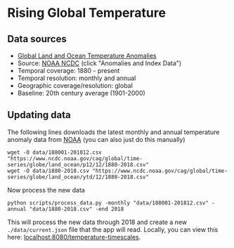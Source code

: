 # Rising Global Temperature

## Data sources

- [Global Land and Ocean Temperature Anomalies](https://www.ncdc.noaa.gov/cag/global/time-series/globe/land_ocean/p12/12/1880-2018.csv)
- Source: [NOAA NCDC](https://www.ncdc.noaa.gov/monitoring-references/faq/anomalies.php) (click "Anomalies and Index Data")
- Temporal coverage: 1880 - present
- Temporal resolution: monthly and annual
- Geographic coverage/resolution:   global
- Baseline: 20th century average (1901-2000)

## Updating data

The following lines downloads the latest monthly and annual temperature anomaly data from [NOAA](https://www.ncdc.noaa.gov/monitoring-references/faq/anomalies.php) (you can also just do this manually)

```
wget -O data/188001-201812.csv "https://www.ncdc.noaa.gov/cag/global/time-series/globe/land_ocean/p12/12/1880-2018.csv"
wget -O data/1880-2018.csv "https://www.ncdc.noaa.gov/cag/global/time-series/globe/land_ocean/ytd/12/1880-2018.csv"
```

Now process the new data

```
python scripts/process_data.py -monthly "data/188001-201812.csv" -annual "data/1880-2018.csv" -end 2018
```

This will process the new data through 2018 and create a new `./data/current.json` file that the app will read. Locally, you can view this here: [localhost:8080/temperature-timescales](http://localhost:8080/temperature-timescales/).
